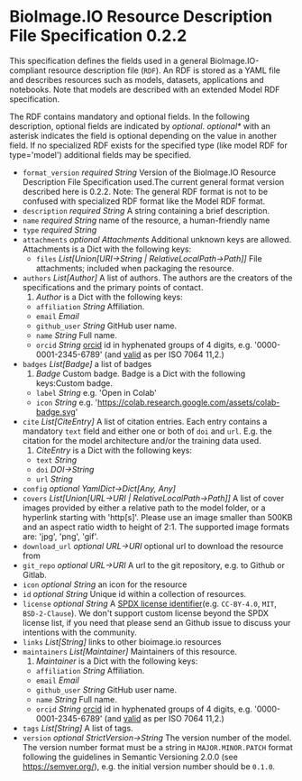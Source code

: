 # BioImage.IO Resource Description File Specification 0.2.2
This specification defines the fields used in a general BioImage.IO-compliant resource description file (`RDF`).
An RDF is stored as a YAML file and describes resources such as models, datasets, applications and notebooks. 
Note that models are described with an extended Model RDF specification.

The RDF contains mandatory and optional fields. In the following description, optional fields are indicated by 
_optional_. _optional*_ with an asterisk indicates the field is optional depending on the value in another field.
If no specialized RDF exists for the specified type (like model RDF for type='model') additional fields may be 
specified.

* <a id="format_version"></a>`format_version` _required String_ Version of the BioImage.IO Resource Description File Specification used.The current general format version described here is 0.2.2. Note: The general RDF format is not to be confused with specialized RDF format like the Model RDF format.
* <a id="description"></a>`description` _required String_ A string containing a brief description.
* <a id="name"></a>`name` _required String_ name of the resource, a human-friendly name
* <a id="type"></a>`type` _required String_ 
* <a id="attachments"></a>`attachments` _optional Attachments_ Additional unknown keys are allowed. Attachments is a Dict with the following keys:
  * <a id="attachments:files"></a>`files` _List\[Union\[URI→String | RelativeLocalPath→Path\]\]_ File attachments; included when packaging the resource.
* <a id="authors"></a>`authors` _List\[Author\]_ A list of authors. The authors are the creators of the specifications and the primary points of contact.
  1. _Author_   is a Dict with the following keys:
  * <a id="authors:affiliation"></a>`affiliation` _String_ Affiliation.
  * <a id="authors:email"></a>`email` _Email_ 
  * <a id="authors:github_user"></a>`github_user` _String_ GitHub user name.
  * <a id="authors:name"></a>`name` _String_ Full name.
  * <a id="authors:orcid"></a>`orcid` _String_ [orcid](https://support.orcid.org/hc/en-us/sections/360001495313-What-is-ORCID) id in hyphenated groups of 4 digits, e.g. '0000-0001-2345-6789' (and [valid](https://support.orcid.org/hc/en-us/articles/360006897674-Structure-of-the-ORCID-Identifier) as per ISO 7064 11,2.)
* <a id="badges"></a>`badges` _List\[Badge\]_ a list of badges
  1. _Badge_ Custom badge. Badge is a Dict with the following keys:Custom badge.
  * <a id="badges:label"></a>`label` _String_ e.g. 'Open in Colab'
  * <a id="badges:icon"></a>`icon` _String_ e.g. 'https://colab.research.google.com/assets/colab-badge.svg'
* <a id="cite"></a>`cite` _List\[CiteEntry\]_ A list of citation entries.
Each entry contains a mandatory `text` field and either one or both of `doi` and `url`.
E.g. the citation for the model architecture and/or the training data used.
  1. _CiteEntry_   is a Dict with the following keys:
  * <a id="cite:text"></a>`text` _String_ 
  * <a id="cite:doi"></a>`doi` _DOI→String_ 
  * <a id="cite:url"></a>`url` _String_ 
* <a id="config"></a>`config` _optional YamlDict→Dict\[Any, Any\]_ 
* <a id="covers"></a>`covers` _List\[Union\[URL→URI | RelativeLocalPath→Path\]\]_ A list of cover images provided by either a relative path to the model folder, or a hyperlink starting with 'http[s]'. Please use an image smaller than 500KB and an aspect ratio width to height of 2:1. The supported image formats are: 'jpg', 'png', 'gif'.
* <a id="download_url"></a>`download_url` _optional URL→URI_ optional url to download the resource from
* <a id="git_repo"></a>`git_repo` _optional URL→URI_ A url to the git repository, e.g. to Github or Gitlab.
* <a id="icon"></a>`icon` _optional String_ an icon for the resource
* <a id="id"></a>`id` _optional String_ Unique id within a collection of resources.
* <a id="license"></a>`license` _optional String_ A [SPDX license identifier](https://spdx.org/licenses/)(e.g. `CC-BY-4.0`, `MIT`, `BSD-2-Clause`). We don't support custom license beyond the SPDX license list, if you need that please send an Github issue to discuss your intentions with the community.
* <a id="links"></a>`links` _List\[String\]_ links to other bioimage.io resources
* <a id="maintainers"></a>`maintainers` _List\[Maintainer\]_ Maintainers of this resource.
  1. _Maintainer_   is a Dict with the following keys:
  * <a id="maintainers:affiliation"></a>`affiliation` _String_ Affiliation.
  * <a id="maintainers:email"></a>`email` _Email_ 
  * <a id="maintainers:github_user"></a>`github_user` _String_ GitHub user name.
  * <a id="maintainers:name"></a>`name` _String_ Full name.
  * <a id="maintainers:orcid"></a>`orcid` _String_ [orcid](https://support.orcid.org/hc/en-us/sections/360001495313-What-is-ORCID) id in hyphenated groups of 4 digits, e.g. '0000-0001-2345-6789' (and [valid](https://support.orcid.org/hc/en-us/articles/360006897674-Structure-of-the-ORCID-Identifier) as per ISO 7064 11,2.)
* <a id="tags"></a>`tags` _List\[String\]_ A list of tags.
* <a id="version"></a>`version` _optional StrictVersion→String_ The version number of the model. The version number format must be a string in `MAJOR.MINOR.PATCH` format following the guidelines in Semantic Versioning 2.0.0 (see https://semver.org/), e.g. the initial version number should be `0.1.0`.
